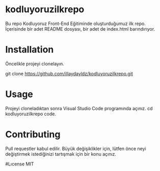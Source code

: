 # kodluyoruzilkrepo
Bu repo Kodluyoruz Front-End Eğitiminde oluşturduğumuz ilk repo. İçerisinde bir adet README dosyası, bir adet de index.html barındırıyor.
# Installation
Öncelikle projeyi clonelayın.

git clone https://github.com/illaydayldz/kodluyoruzilkrepo.git
# Usage
Projeyi cloneladıktan sonra Visual Studio Code programında açınız.
cd kodluyoruzilkrepo
code.

# Contributing
Pull requestler kabul edilir. Büyük değişiklikler için, lütfen önce neyi değiştirmek istediğinizi tartışmak için bir konu açınız.

#Lıcense 
MIT

